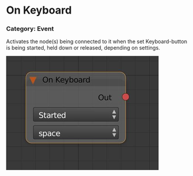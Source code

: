 # **On Keyboard**

### Category: Event

Activates the node\(s\) being connected to it when the set Keyboard-button is being started, held down or released, depending on settings.

![](/assets/On-Keyboard.JPG)



